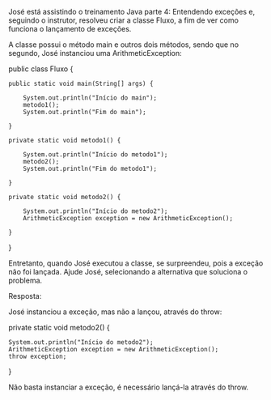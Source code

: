 José está assistindo o treinamento Java parte 4: Entendendo exceções e, seguindo o instrutor, resolveu criar a classe Fluxo, a fim de ver como funciona o lançamento de exceções.

A classe possui o método main e outros dois métodos, sendo que no segundo, José instanciou uma ArithmeticException:

public class Fluxo {

    public static void main(String[] args) {

        System.out.println("Início do main");
        metodo1();
        System.out.println("Fim do main");

    }

    private static void metodo1() {

        System.out.println("Início do metodo1");
        metodo2();
        System.out.println("Fim do metodo1");

    }

    private static void metodo2() {

        System.out.println("Início do metodo2");
        ArithmeticException exception = new ArithmeticException();

    }

}


Entretanto, quando José executou a classe, se surpreendeu, pois a exceção não foi lançada. Ajude José, selecionando a alternativa que soluciona o problema.

Resposta:

José instanciou a exceção, mas não a lançou, através do throw:

private static void metodo2() {

    System.out.println("Início do metodo2");
    ArithmeticException exception = new ArithmeticException();
    throw exception;

}

Não basta instanciar a exceção, é necessário lançá-la através do throw.